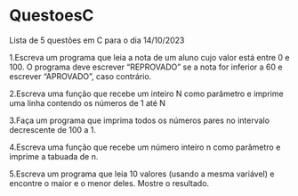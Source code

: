 # QuestoesC
Lista de 5 questões em C para o dia 14/10/2023

1.Escreva um programa que leia a nota de um aluno cujo valor está entre 0 e 100. O programa deve escrever “REPROVADO” se a nota for inferior a 60 e escrever “APROVADO”, caso contrário.

2.Escreva uma função que recebe um inteiro N como parâmetro e imprime uma linha contendo os números de 1 até N

3.Faça um programa que imprima todos os números pares no intervalo decrescente de 100 a 1.

4.Escreva uma função que recebe um número inteiro n como parâmetro e imprime a tabuada de n.

5.Escreva um programa que leia 10 valores (usando a mesma variável) e encontre o maior e o menor deles. Mostre o resultado.
